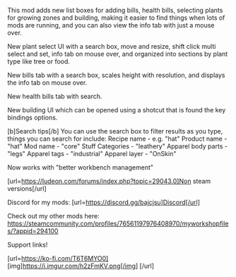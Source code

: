 This mod adds new list boxes for adding bills, health bills, selecting plants for growing zones and building, making it easier to find things when lots of mods are running, and you can also view the info tab with just a mouse over.

New plant select UI with a search box, move and resize, shift click multi select and set, info tab on mouse over, and organized into sections by plant type like tree or food.

New bills tab with a search box, scales height with resolution, and displays the info tab on mouse over.

New health bills tab with search.

New building UI which can be opened using a shotcut that is found the key bindings options.

[b]Search tips[/b]
You can use the search box to filter results as you type, things you can search for include:
Recipe name - e.g. "hat"
Product name - "hat"
Mod name - "core"
Stuff Categories - "leathery"
Apparel body parts - "legs"
Apparel tags - "industrial"
Apparel layer - "OnSkin"

Now works with "better workbench management"

[url=https://ludeon.com/forums/index.php?topic=29043.0]Non steam versions[/url]

Discord for my mods: [url=https://discord.gg/bajcjsu]Discord[/url]

Check out my other mods here:
https://steamcommunity.com/profiles/76561197976408970/myworkshopfiles/?appid=294100

Support links!

[url=https://ko-fi.com/T6T6MYO0] [img]https://i.imgur.com/h2zFmKV.png[/img] [/url]
